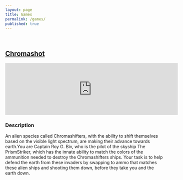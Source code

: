 ```yaml
---
layout: page
title: Games
permalink: /games/
published: true
---
```


<br>

## [Chromashot](https://emmet-allen.itch.io/chromashot)

<iframe height="167" frameborder="0" src="https://itch.io/embed/3188770" width="552"><a href="https://emmet-allen.itch.io/chromashot">Chromashot by emmet-allen</a></iframe>

### Description
An alien species called Chromashifters, with the ability to shift themselves based on the visible light spectrum, are making their advance towards earth.You are Captain Roy G. Biv, who is the pilot of the skyship The PrismStriker, which has the innate ability to match the colors of the ammunition needed to destroy the Chromashifters ships. Your task is to help defend the earth from these invaders by swapping to ammo that matches these alien ships and shooting them down, before they take you and the earth down.

